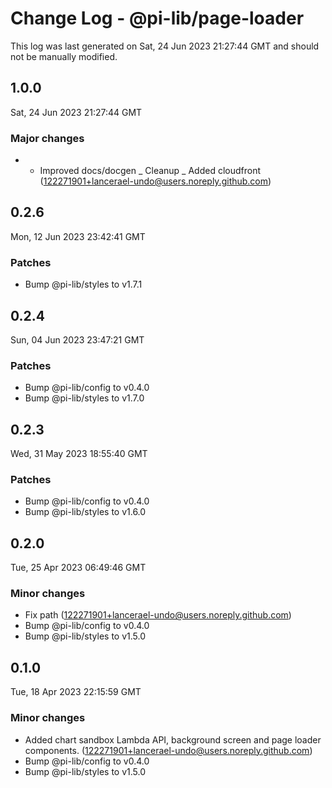 # Change Log - @pi-lib/page-loader

This log was last generated on Sat, 24 Jun 2023 21:27:44 GMT and should not be manually modified.

<!-- Start content -->

## 1.0.0

Sat, 24 Jun 2023 21:27:44 GMT

### Major changes

- - Improved docs/docgen _ Cleanup _ Added cloudfront (122271901+lancerael-undo@users.noreply.github.com)

## 0.2.6

Mon, 12 Jun 2023 23:42:41 GMT

### Patches

- Bump @pi-lib/styles to v1.7.1

## 0.2.4

Sun, 04 Jun 2023 23:47:21 GMT

### Patches

- Bump @pi-lib/config to v0.4.0
- Bump @pi-lib/styles to v1.7.0

## 0.2.3

Wed, 31 May 2023 18:55:40 GMT

### Patches

- Bump @pi-lib/config to v0.4.0
- Bump @pi-lib/styles to v1.6.0

## 0.2.0

Tue, 25 Apr 2023 06:49:46 GMT

### Minor changes

- Fix path (122271901+lancerael-undo@users.noreply.github.com)
- Bump @pi-lib/config to v0.4.0
- Bump @pi-lib/styles to v1.5.0

## 0.1.0

Tue, 18 Apr 2023 22:15:59 GMT

### Minor changes

- Added chart sandbox Lambda API, background screen and page loader components. (122271901+lancerael-undo@users.noreply.github.com)
- Bump @pi-lib/config to v0.4.0
- Bump @pi-lib/styles to v1.5.0
